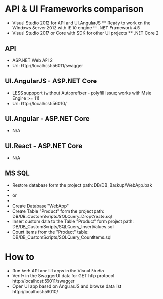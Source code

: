 # API & UI Frameworks comparison
* Visual Studio 2012 for API and UI.AngularJS
** Ready to work on the Windows Server 2012 with IE 10 engine
** .NET Framework 4.5
* Visual Studio 2017 or Core with SDK for other UI projects
** .NET Core 2

## API
* ASP.NET Web API 2
* Url: http://localhost:56011/swagger

## UI.AngularJS - ASP.NET Core
* LESS suppport (without Autoprefixer - polyfill issue; works with Msie Engine >= 11)
* Url: http://localhost:56010/

## UI.Angular - ASP.NET Core
* N/A

## UI.React - ASP.NET Core
* N/A

## MS SQL 
* Restore database form the project path: DB/DB_Backup/WebApp.bak
*
* or
*
* Create Database "WebApp"
* Create Table "Product" form the project path: DB/DB_CustomScripts/SQLQuery_DropCreate.sql
* Insert custom data to the Table "Product" form project path: DB/DB_CustomScripts/SQLQuery_InsertValues.sql
* Count items from the "Product" table: DB/DB_CustomScripts/SQLQuery_CountItems.sql

# How to 
* Run both API and UI apps in the Visual Studio
* Verify in the SwaggerUI data for GET http protocol http://localhost:56011/swagger
* Open UI app based on AngularJS and browse data list http://localhost:56010/